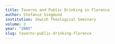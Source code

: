 ```yaml
---
title: Taverns and Public Drinking in Florence
author: Stefanie Siegmund
institution: Jewish Theological Seminary
volume: 2
year: "2005"
slug: taverns-public-drinking-florence
---
```

